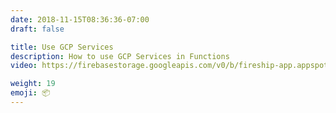 ```yaml
---
date: 2018-11-15T08:36:36-07:00
draft: false

title: Use GCP Services
description: How to use GCP Services in Functions
video: https://firebasestorage.googleapis.com/v0/b/fireship-app.appspot.com/o/courses%2Fcloud-functions-master-course%2F5-gcs.mp4?alt=media&token=e1871687-0373-449d-8530-86f9639601a1

weight: 19
emoji: 📦
---
```

